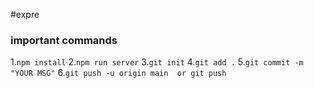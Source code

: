 #expre
### important commands

1.`npm install`
2.`npm run server`
3.`git init`
4.`git add .`
5.`git commit -m "YOUR MSG"`
6.`git push -u origin main  or git push`